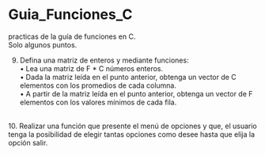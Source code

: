 # Guia_Funciones_C
practicas de la guía de funciones en C.
</br>
Solo algunos puntos.
</br>

9. Defina una matriz de enteros y mediante funciones:</br>
• Lea una matriz de F * C números enteros.</br>
• Dada la matriz leída en el punto anterior, obtenga un vector de C elementos
con los promedios de cada columna.</br>
• A partir de la matriz leída en el punto anterior, obtenga un vector de F
elementos con los valores mínimos de cada fila.</br>
</br>
10. Realizar una función que presente el menú de opciones y que, el usuario tenga la
posibilidad de elegir tantas opciones como desee hasta que elija la opción salir.</br>
